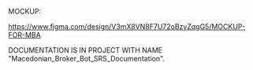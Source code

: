MOCKUP:

https://www.figma.com/design/V3mX8VN8F7U72oBzyZqgG5/MOCKUP-FOR-MBA

DOCUMENTATION IS IN PROJECT WITH NAME "Macedonian_Broker_Bot_SRS_Documentation".
